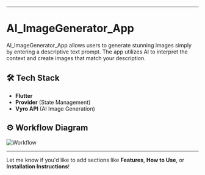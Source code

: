 
---

# AI_ImageGenerator_App

AI_ImageGenerator_App allows users to generate stunning images simply by entering a descriptive text prompt. The app utilizes AI to interpret the context and create images that match your description.

## 🛠 Tech Stack
- **Flutter**
- **Provider** (State Management)
- **Vyro API** (AI Image Generation)

## ⚙️ Workflow Diagram
![Workflow](https://github.com/user-attachments/assets/ce178cac-640b-4123-a568-ca2d85dac07e)

---

Let me know if you'd like to add sections like **Features**, **How to Use**, or **Installation Instructions**!
